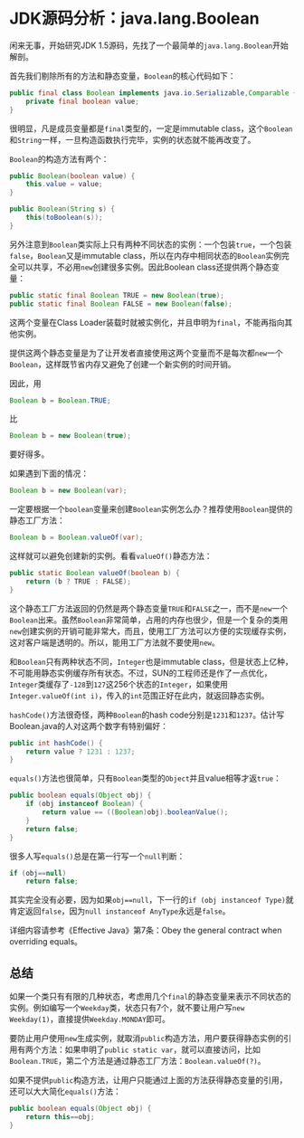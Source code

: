 # JDK源码分析：java.lang.Boolean

<!-- https://www.liaoxuefeng.com/article/895884925598720 -->

闲来无事，开始研究JDK 1.5源码，先找了一个最简单的`java.lang.Boolean`开始解剖。

首先我们剔除所有的方法和静态变量，`Boolean`的核心代码如下：

```java
public final class Boolean implements java.io.Serializable,Comparable {
    private final boolean value;
}
```

很明显，凡是成员变量都是`final`类型的，一定是immutable class，这个`Boolean`和`String`一样，一旦构造函数执行完毕，实例的状态就不能再改变了。

`Boolean`的构造方法有两个：

```java
public Boolean(boolean value) {
    this.value = value;
}

public Boolean(String s) {
    this(toBoolean(s));
}
```

另外注意到`Boolean`类实际上只有两种不同状态的实例：一个包装`true`，一个包装`false`，`Boolean`又是immutable class，所以在内存中相同状态的`Boolean`实例完全可以共享，不必用`new`创建很多实例。因此Boolean class还提供两个静态变量：

```java
public static final Boolean TRUE = new Boolean(true);
public static final Boolean FALSE = new Boolean(false);
```

这两个变量在Class Loader装载时就被实例化，并且申明为`final`，不能再指向其他实例。

提供这两个静态变量是为了让开发者直接使用这两个变量而不是每次都`new`一个`Boolean`，这样既节省内存又避免了创建一个新实例的时间开销。

因此，用

```java
Boolean b = Boolean.TRUE;
```

比

```java
Boolean b = new Boolean(true);
```

要好得多。

如果遇到下面的情况：

```java
Boolean b = new Boolean(var);
```

一定要根据一个`boolean`变量来创建`Boolean`实例怎么办？推荐使用`Boolean`提供的静态工厂方法：

```java
Boolean b = Boolean.valueOf(var);
```

这样就可以避免创建新的实例。看看`valueOf()`静态方法：

```java
public static Boolean valueOf(boolean b) {
    return (b ? TRUE : FALSE);
}
```

这个静态工厂方法返回的仍然是两个静态变量`TRUE`和`FALSE`之一，而不是`new`一个`Boolean`出来。虽然`Boolean`非常简单，占用的内存也很少，但是一个复杂的类用`new`创建实例的开销可能非常大，而且，使用工厂方法可以方便的实现缓存实例，这对客户端是透明的。所以，能用工厂方法就不要使用`new`。

和`Boolean`只有两种状态不同，`Integer`也是immutable class，但是状态上亿种，不可能用静态实例缓存所有状态。不过，SUN的工程师还是作了一点优化，`Integer`类缓存了`-128`到`127`这256个状态的`Integer`，如果使用`Integer.valueOf(int i)`，传入的`int`范围正好在此内，就返回静态实例。

`hashCode()`方法很奇怪，两种`Boolean`的hash code分别是`1231`和`1237`。估计写Boolean.java的人对这两个数字有特别偏好：

```java
public int hashCode() {
    return value ? 1231 : 1237;
}
```

`equals()`方法也很简单，只有`Boolean`类型的`Object`并且value相等才返`true`：

```java
public boolean equals(Object obj) {
    if (obj instanceof Boolean) {
        return value == ((Boolean)obj).booleanValue();
    }
    return false;
}
```

很多人写`equals()`总是在第一行写一个`null`判断：

```java
if (obj==null)
    return false;
```

其实完全没有必要，因为如果`obj==null`，下一行的`if (obj instanceof Type)`就肯定返回`false`，因为`null instanceof AnyType`永远是`false`。

详细内容请参考《Effective Java》第7条：Obey the general contract when overriding equals。

## 总结

如果一个类只有有限的几种状态，考虑用几个`final`的静态变量来表示不同状态的实例。例如编写一个`Weekday`类，状态只有7个，就不要让用户写`new Weekday(1)`，直接提供`Weekday.MONDAY`即可。

要防止用户使用`new`生成实例，就取消`public`构造方法，用户要获得静态实例的引用有两个方法：如果申明了`public static var`，就可以直接访问，比如`Boolean.TRUE`，第二个方法是通过静态工厂方法：`Boolean.valueOf(?)`。

如果不提供`public`构造方法，让用户只能通过上面的方法获得静态变量的引用，还可以大大简化`equals()`方法：

```java
public boolean equals(Object obj) {
    return this==obj;
}
```
